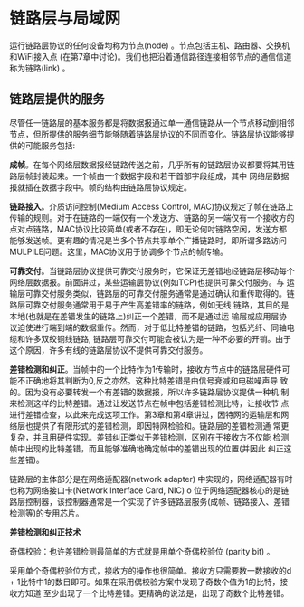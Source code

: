 # 链路层与局域网

运行链路层协议的任何设备均称为节点(node) 。节点包括主机、路由器、交换机和WiFi接入点 (在第7章中讨论)。我们也把沿着通信路径连接相邻节点的通信信道称为链路(link) 。

## 链路层提供的服务

尽管任一链路层的基本服务都是将数据报通过单一通信链路从一个节点移动到相邻节点，但所提供的服务细节能够随着链路层协议的不同而变化。链路层协议能够提供的可能服务包括:

**成帧**。在每个网络层数据报经链路传送之前，几乎所有的链路层协议都要将其用链路层帧封装起来。一个帧由一个数据字段和若干首部字段组成，其中 网络层数据报就插在数据字段中。帧的结构由链路层协议规定。

**链路接入**。介质访问控制(Medium Access Control, MAC)协议规定了帧在链路上传输的规则。对于在链路的一端仅有一个发送方、链路的另一端仅有一个接收方的点对点链路，MAC协议比较简单(或者不存在)，即无论何吋链路空闲，发送方都能够发送帧。更有趣的情况是当多个节点共享单个广播链路时，即所谓多路访问MULPILE问题。这里，MAC协议用于协调多个节点的帧传输。

**可靠交付**。当链路层协议提供可靠交付服务时，它保证无差错地经链路层移动每个网络层数据报。前面讲过，某些运输层协议(例如TCP)也提供可靠交付服务。与 运输层可靠交付服务类似，链路层的可靠交付服务通常是通过确认和重传取得的。链路层可靠交付服务通常用于易于产生高差错率的链路，例如无线 链路，其目的是本地(也就是在差错发生的链路上)纠正一个差错，而不是通过运 输层或应用层协议迫使进行端到端的数据重传。然而，对于低比特差错的链路，包括光纤、同轴电缆和许多双绞铜线链路, 链路层可靠交付可能会被认为是一种不必要的开销。由于这个原因，许多有线的链路层协议不提供可靠交付服务。

**差错检测和纠正**。当帧中的一个比特作为1传输时，接收方节点中的链路层硬件可能不正确地将其判断为0,反之亦然。这种比特差错是由信号衰减和电磁噪声导 致的。因为没有必要转发一个有差错的数据报，所以许多链路层协议提供一种机 制来检测这样的比特差错。通过让发送节点在帧中包括差错检测比特，让接收节 点进行差错检查，以此来完成这项工作。第3章和第4章讲过，因特网的运输层和网络层也提供了有限形式的差错检测，即因特网检验和。链路层的差错检测通 常更复杂，并且用硬件实现。差错纠正类似于差错检测，区别在于接收方不仅能 检测帧中出现的比特差错，而且能够准确地确定帧中的差错出现的位置(并因此 纠正这些差错)。

链路层的主体部分是在网络适配器(network adapter) 中实现的，网络适配器有时也称为网络接口卡(Network Interface Card, NIC) o 位于网络适配器核心的是链路层控制器，该控制器通常是一个实现了许多链路层服务(成帧、链路接入、差错检测等)的专用芯片。



**差错检测和纠正技术**

奇偶校验：也许差错检测最简单的方式就是用单个奇偶校验位 (parity bit) 。

采用单个奇偶校验位方式，接收方的操作也很简单。接收方只需要数一数接收的d + 1比特中1的数目即可。如果在采用偶校验方案中发现了奇数个值为1的比特，接收方知道 至少出现了一个比特差错。更精确的说法是，出现了奇数个比特差错。



